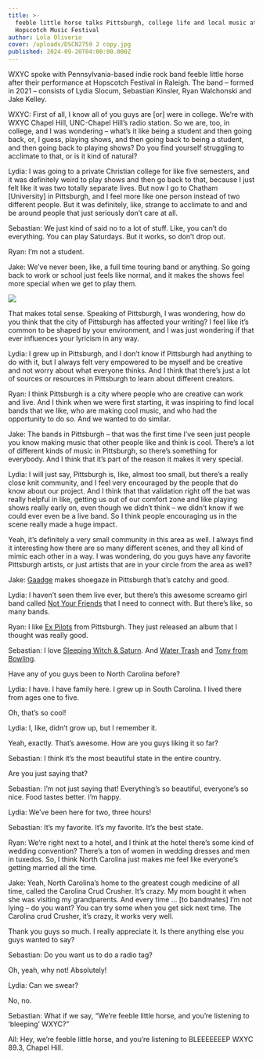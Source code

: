 ```yaml
---
title: >-
  feeble little horse talks Pittsburgh, college life and local music at
  Hopscotch Music Festival
author: Lola Oliverio
cover: /uploads/DSCN2759 2 copy.jpg
published: 2024-09-20T04:00:00.000Z
---
```


WXYC spoke with Pennsylvania-based indie rock band feeble little horse after their performance at Hopscotch Festival in Raleigh. The band – formed in 2021 – consists of Lydia Slocum, Sebastian Kinsler, Ryan Walchonski and Jake Kelley.

WXYC: First of all, I know all of you guys are \[or] were in college. We’re with WXYC Chapel Hill, UNC-Chapel Hill’s radio station. So we are, too, in college, and I was wondering – what’s it like being a student and then going back, or, I guess, playing shows, and then going back to being a student, and then going back to playing shows? Do you find yourself struggling to acclimate to that, or is it kind of natural?

Lydia: I was going to a private Christian college for like five semesters, and it was definitely weird to play shows and then go back to that, because I just felt like it was two totally separate lives. But now I go to Chatham \[University] in Pittsburgh, and I feel more like one person instead of two different people. But it was definitely, like, strange to acclimate to and and be around people that just seriously don’t care at all.

Sebastian: We just kind of said no to a lot of stuff. Like, you can’t do everything. You can play Saturdays. But it works, so don’t drop out.

Ryan: I’m not a student.

Jake: We’ve never been, like, a full time touring band or anything. So going back to work or school just feels like normal, and it makes the shows feel more special when we get to play them. 

![](</uploads/DSCN2749 2 copy.jpg>)

That makes total sense. Speaking of Pittsburgh, I was wondering, how do you think that the city of Pittsburgh has affected your writing? I feel like it’s common to be shaped by your environment, and I was just wondering if that ever influences your lyricism in any way.

Lydia: I grew up in Pittsburgh, and I don’t know if Pittsburgh had anything to do with it, but I always felt very empowered to be myself and be creative and not worry about what everyone thinks. And I think that there’s just a lot of sources or resources in Pittsburgh to learn about different creators.

Ryan: I think Pittsburgh is a city where people who are creative can work and live. And I think when we were first starting, it was inspiring to find local bands that we like, who are making cool music, and who had the opportunity to do so. And we wanted to do similar. 

Jake: The bands in Pittsburgh – that was the first time I’ve seen just people you know making music that other people like and think is cool. There’s a lot of different kinds of music in Pittsburgh, so there’s something for everybody. And I think that it’s part of the reason it makes it very special.

Lydia: I will just say, Pittsburgh is, like, almost too small, but there’s a really close knit community, and I feel very encouraged by the people that do know about our project. And I think that that validation right off the bat was really helpful in like, getting us out of our comfort zone and like playing shows really early on, even though we didn’t think – we didn’t know if we could ever even be a live band. So I think people encouraging us in the scene really made a huge impact. 

Yeah, it’s definitely a very small community in this area as well. I always find it interesting how there are so many different scenes, and they all kind of mimic each other in a way. I was wondering, do you guys have any favorite Pittsburgh artists, or just artists that are in your circle from the area as well? 

Jake: [Gaadge](https://gaadge.bandcamp.com/) makes shoegaze in Pittsburgh that’s catchy and good.

Lydia: I haven’t seen them live ever, but there’s this awesome screamo girl band called [Not Your Friends](https://notyourfriends.bandcamp.com/album/constructing-a-mental-breakdown?fbclid=IwY2xjawFRdKFleHRuA2FlbQIxMAABHXmqsJkGGoM1lTQSreXCjJ3nUZB-WIF0Rt_HVz7VIzMfsLPAsHOLefXMww_aem_p0e3zzK02LpX0mwoBMf95w) that I need to connect with. But there’s like, so many bands.

Ryan: I like [Ex Pilots](https://expilots.bandcamp.com/) from Pittsburgh. They just released an album that I thought was really good.

Sebastian: I love [Sleeping Witch & Saturn](https://sleepingwitchandsaturn.bandcamp.com/). And [Water Trash](https://watertrashpa.bandcamp.com/) and [Tony from Bowling](https://tonyfrombowling.bandcamp.com/).

Have any of you guys been to North Carolina before?

Lydia: I have. I have family here. I grew up in South Carolina. I lived there from ages one to five. 

Oh, that’s so cool!

Lydia: I, like, didn’t grow up, but I remember it.

Yeah, exactly. That’s awesome. How are you guys liking it so far? 

Sebastian: I think it’s the most beautiful state in the entire country.

Are you just saying that?

Sebastian: I’m not just saying that! Everything’s so beautiful, everyone’s so nice. Food tastes better. I’m happy. 

Lydia: We’ve been here for two, three hours!

Sebastian: It’s my favorite. It’s my favorite. It’s the best state. 

Ryan: We’re right next to a hotel, and I think at the hotel there’s some kind of wedding convention? There’s a ton of women in wedding dresses and men in tuxedos. So, I think North Carolina just makes me feel like everyone’s getting married all the time. 

Jake: Yeah, North Carolina’s home to the greatest cough medicine of all time, called the Carolina Crud Crusher. It’s crazy. My mom bought it when she was visiting my grandparents. And every time … \[to bandmates] I’m not lying – do you want? You can try some when you get sick next time. The Carolina crud Crusher, it’s crazy, it works very well.

Thank you guys so much. I really appreciate it. Is there anything else you guys wanted to say?

Sebastian: Do you want us to do a radio tag?

Oh, yeah, why not! Absolutely! 

Lydia: Can we swear? 

No, no. 

Sebastian: What if we say, “We’re feeble little horse, and you’re listening to ‘bleeping’ WXYC?” 

All: Hey, we’re feeble little horse, and you’re listening to BLEEEEEEEP WXYC 89.3, Chapel Hill.
